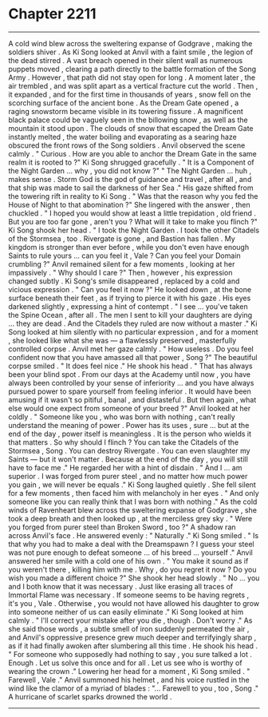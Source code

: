 
# Chapter 2211


---

A cold wind blew across the sweltering expanse of Godgrave , making the soldiers shiver . As Ki Song looked at Anvil with a faint smile , the legion of the dead stirred . A vast breach opened in their silent wall as numerous puppets moved , clearing a path directly to the battle formation of the Song Army .
However , that path did not stay open for long .
A moment later , the air trembled , and was split apart as a vertical fracture cut the world . Then , it expanded , and for the first time in thousands of years , snow fell on the scorching surface of the ancient bone .
As the Dream Gate opened , a raging snowstorm became visible in its towering fissure . A magnificent black palace could be vaguely seen in the billowing snow , as well as the mountain it stood upon .
The clouds of snow that escaped the Dream Gate instantly melted , the water boiling and evaporating as a searing haze obscured the front rows of the Song soldiers .
Anvil observed the scene calmly .
" Curious . How are you able to anchor the Dream Gate in the same realm it is rooted to ?"
Ki Song shrugged gracefully .
" It is a Component of the Night Garden ... why , you did not know ?"
" The Night Garden ... huh , makes sense . Storm God is the god of guidance and travel , after all , and that ship was made to sail the darkness of her Sea ."
His gaze shifted from the towering rift in reality to Ki Song .
" Was that the reason why you fed the House of Night to that abomination ?"
She lingered with the answer , then chuckled .
" I hoped you would show at least a little trepidation , old friend . But you are too far gone , aren't you ? What will it take to make you flinch ?"
Ki Song shook her head .
" I took the Night Garden . I took the other Citadels of the Stormsea , too . Rivergate is gone , and Bastion has fallen . My kingdom is stronger than ever before , while you don't even have enough Saints to rule yours ... can you feel it , Vale ? Can you feel your Domain crumbling ?"
Anvil remained silent for a few moments , looking at her impassively .
" Why should I care ?"
Then , however , his expression changed subtly .
Ki Song's smile disappeared , replaced by a cold and vicious expression .
" Can you feel it now ?"
He looked down , at the bone surface beneath their feet , as if trying to pierce it with his gaze . His eyes darkened slightly , expressing a hint of contempt .
" I see ... you've taken the Spine Ocean , after all . The men I sent to kill your daughters are dying ... they are dead . And the Citadels they ruled are now without a master ."
Ki Song looked at him silently with no particular expression , and for a moment , she looked like what she was — a flawlessly preserved , masterfully controlled corpse .
Anvil met her gaze calmly .
" How useless . Do you feel confident now that you have amassed all that power , Song ?"
The beautiful corpse smiled .
" It does feel nice ."
He shook his head .
" That has always been your blind spot . From our days at the Academy until now , you have always been controlled by your sense of inferiority ... and you have always pursued power to spare yourself from feeling inferior . It would have been amusing if it wasn't so pitiful , banal , and distasteful . But then again , what else would one expect from someone of your breed ?"
Anvil looked at her coldly .
" Someone like you , who was born with nothing , can't really understand the meaning of power . Power has its uses , sure ... but at the end of the day , power itself is meaningless . It is the person who wields it that matters . So why should I flinch ? You can take the Citadels of the Stormsea , Song . You can destroy Rivergate . You can even slaughter my Saints — but it won't matter . Because at the end of the day , you will still have to face me ."
He regarded her with a hint of disdain .
" And I ... am superior . I was forged from purer steel , and no matter how much power you gain , we will never be equals ."
Ki Song laughed quietly .
She fell silent for a few moments , then faced him with melancholy in her eyes .
" And only someone like you can really think that I was born with nothing ."
As the cold winds of Ravenheart blew across the sweltering expanse of Godgrave , she took a deep breath and then looked up , at the merciless grey sky .
" Were you forged from purer steel than Broken Sword , too ?"
A shadow ran across Anvil's face .
He answered evenly :
" Naturally ."
Ki Song smiled .
" Is that why you had to make a deal with the Dreamspawn ? I guess your steel was not pure enough to defeat someone ... of his breed ... yourself ."
Anvil answered her smile with a cold one of his own .
" You make it sound as if you weren't there , killing him with me . Why , do you regret it now ? Do you wish you made a different choice ?"
She shook her head slowly .
" No ... you and I both know that it was necessary . Just like erasing all traces of Immortal Flame was necessary . If someone seems to be having regrets , it's you , Vale . Otherwise , you would not have allowed his daughter to grow into someone neither of us can easily eliminate ."
Ki Song looked at him calmly .
" I'll correct your mistake after you die , though . Don't worry ."
As she said those words , a subtle smell of iron suddenly permeated the air , and Anvil's oppressive presence grew much deeper and terrifyingly sharp , as if it had finally awoken after slumbering all this time .
He shook his head .
" For someone who supposedly had nothing to say , you sure talked a lot . Enough . Let us solve this once and for all . Let us see who is worthy of wearing the crown ."
Lowering her head for a moment , Ki Song smiled .
" Farewell , Vale ."
Anvil summoned his helmet , and his voice rustled in the wind like the clamor of a myriad of blades :
"... Farewell to you , too , Song ."
A hurricane of scarlet sparks drowned the world .

---

